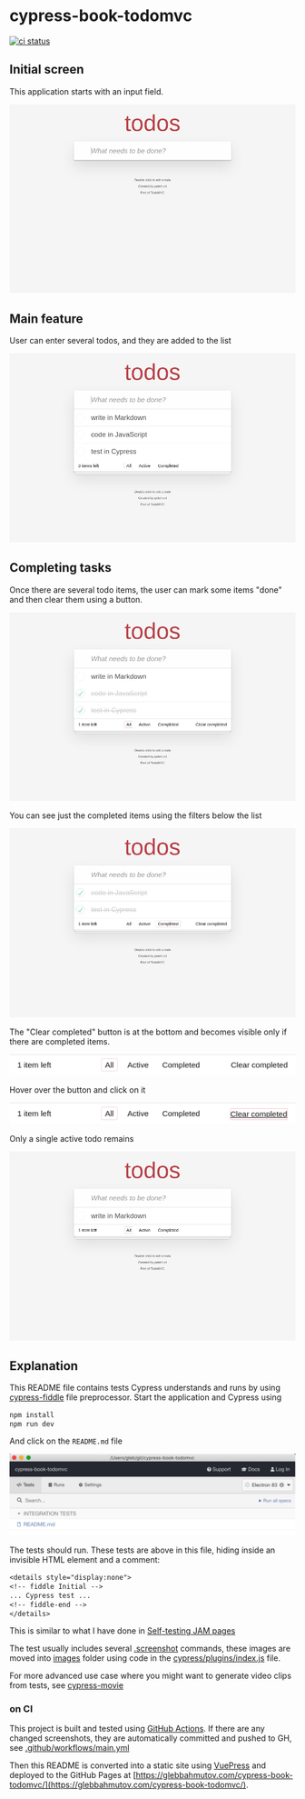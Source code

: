 # cypress-book-todomvc

[![ci status][ci image]][ci url]

## Initial screen

This application starts with an input field.

![Initial screen](./images/initial.png)

<details style="display:none">
<summary>Initial view</summary>
<!-- fiddle Initial -->

```js
cy.visit('/')
cy.get('input').should('be.visible')
cy.screenshot('initial')
```

<!-- fiddle-end -->
</details>

## Main feature

User can enter several todos, and they are added to the list

![Added three todos](./images/todos.png)

<details style="display:none">
<!-- fiddle Adding todos -->

```js
cy.visit('/')
cy.get('.new-todo')
  .type('write in Markdown{enter}')
  .type('code in JavaScript{enter}')
  .type('test in Cypress{enter}')
cy.get('.todo-list li').should('have.length', 3)
cy.screenshot('todos')
```

<!-- fiddle-end -->
</details>

## Completing tasks

Once there are several todo items, the user can mark some items "done" and then clear them using a button.

![Completed several items](./images/completed-todos.png)

You can see just the completed items using the filters below the list

![Just completed items](./images/just-completed-todos.png)

The "Clear completed" button is at the bottom and becomes visible only if there are completed items.

![Footer](./images/footer.png)

Hover over the button and click on it

![Clear completed button](./images/clear-completed.png)

Only a single active todo remains

![Single remaining todo](./images/remaining-todo.png)

<details style="display:none">
<!-- fiddle Completing tasks -->

```js
cy.visit('/')
cy.get('.new-todo')
  .type('write in Markdown{enter}')
  .type('code in JavaScript{enter}')
  .type('test in Cypress{enter}')
cy.get('.todo-list li').should('have.length', 3)

cy.contains('.view', 'code in JavaScript').find('.toggle').click()
cy.contains('.view', 'test in Cypress').find('.toggle').click()
cy.get('.todo-list li.completed').should('have.length', 2)
cy.screenshot('completed-todos')

cy.contains('.filters li', 'Completed').click()
cy.get('.todo-list li').should('have.length', 2)
cy.screenshot('just-completed-todos')

cy.contains('.filters li', 'All').click()
cy.get('footer.footer').screenshot('footer')
cy.contains('Clear completed')
  .should('be.visible')
  .then(($el) => {
    $el.css({
      textDecoration: 'underline',
      border: '1px solid pink',
      borderRadius: '2px',
    })
  })
cy.get('footer.footer').screenshot('clear-completed')

// clear completed items and take a screenshot
// of the single active todo
cy.contains('Clear completed').click()
cy.get('.todo-list li').should('have.length', 1)
cy.screenshot('remaining-todo')
```

<!-- fiddle-end -->
</details>

## Explanation

This README file contains tests Cypress understands and runs by using [cypress-fiddle](https://github.com/cypress-io/cypress-fiddle) file preprocessor. Start the application and Cypress using

```
npm install
npm run dev
```

And click on the `README.md` file

![README spec](./images/readme.png)

The tests should run. These tests are above in this file, hiding inside an invisible HTML element and a comment:

```
<details style="display:none">
<!-- fiddle Initial -->
... Cypress test ...
<!-- fiddle-end -->
</details>
```

This is similar to what I have done in [Self-testing JAM pages](https://www.cypress.io/blog/2019/11/13/self-testing-jam-pages/)

The test usually includes several [.screenshot](https://on.cypress.io/screenshot) commands, these images are moved into [images](images) folder using code in the [cypress/plugins/index.js](cypress/plugins/index.js) file.

For more advanced use case where you might want to generate video clips from tests, see [cypress-movie](http://github.com/bahmutov/cypress-movie)

### on CI

This project is built and tested using [GitHub Actions](https://glebbahmutov.com/blog/trying-github-actions/). If there are any changed screenshots, they are automatically committed and pushed to GH, see [.github/workflows/main.yml](https://github.com/bahmutov/cypress-book-todomvc/tree/master/.github/workflows)

Then this README is converted into a static site using [VuePress](https://vuepress.vuejs.org/) and deployed to the GitHub Pages at [https://glebbahmutov.com/cypress-book-todomvc/](https://glebbahmutov.com/cypress-book-todomvc/).

[ci image]: https://github.com/bahmutov/cypress-book-todomvc/workflows/main/badge.svg?branch=master
[ci url]: https://github.com/bahmutov/cypress-book-todomvc/actions
